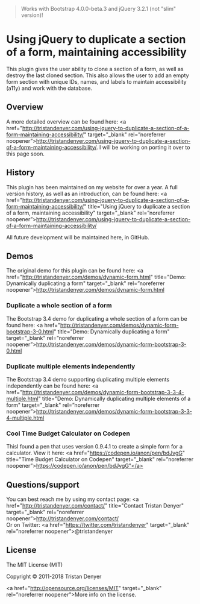 > Works with Bootstrap 4.0.0-beta.3 and jQuery 3.2.1 (not "slim" version)!

# Using jQuery to duplicate a section of a form, maintaining accessibility
This plugin gives the user ability to clone a section of a form, as well as destroy the last cloned section. This also allows the user to add an empty form section with unique IDs, names, and labels to maintain accessibility (a11y) and work with the database.

## Overview
A more detailed overview can be found here: <a href="http://tristandenyer.com/using-jquery-to-duplicate-a-section-of-a-form-maintaining-accessibility/" target="_blank" rel=”noreferrer noopener”>http://tristandenyer.com/using-jquery-to-duplicate-a-section-of-a-form-maintaining-accessibility/</a>. I will be working on porting it over to this page soon. 

## History
This plugin has been maintained on my website for over a year. A full version history, as well as an introduction, can be found here: <a href="http://tristandenyer.com/using-jquery-to-duplicate-a-section-of-a-form-maintaining-accessibility/" title="Using jQuery to duplicate a section of a form, maintaining accessibility" target="_blank" rel=”noreferrer noopener”>http://tristandenyer.com/using-jquery-to-duplicate-a-section-of-a-form-maintaining-accessibility/</a>


All future development will be maintained here, in GitHub.

## Demos
The original demo for this plugin can be found here: <a href="http://tristandenyer.com/demos/dynamic-form.html" title="Demo: Dynamically duplicating a form" target="_blank" rel=”noreferrer noopener”>http://tristandenyer.com/demos/dynamic-form.html</a>

### Duplicate a whole section of a form
The Bootstrap 3.4 demo for duplicating a whole section of a form can be found here: <a href="http://tristandenyer.com/demos/dynamic-form-bootstrap-3-0.html" title="Demo: Dynamically duplicating a form" target="_blank" rel=”noreferrer noopener”>http://tristandenyer.com/demos/dynamic-form-bootstrap-3-0.html</a>

### Duplicate multiple elements independently
The Bootstrap 3.4 demo supporting duplicating multiple elements independently can be found here: <a href="http://tristandenyer.com/demos/dynamic-form-bootstrap-3-3-4-multiple.html" title="Demo: Dynamically duplicating multiple elements of a form" target="_blank" rel=”noreferrer noopener”>http://tristandenyer.com/demos/dynamic-form-bootstrap-3-3-4-multiple.html</a>

### Cool Time Budget Calculator on Codepen
ThisI found a pen that uses version 0.9.4.1 to create a simple form for a calculator. View it here: <a href="https://codepen.io/anon/pen/bdJvgG" title="Time Budget Calculator on Codepen" target="_blank" rel=”noreferrer noopener”>https://codepen.io/anon/pen/bdJvgG"</a>

## Questions/support
You can best reach me by using my contact page: <a href="http://tristandenyer.com/contact/" title="Contact Tristan Denyer" target="_blank" rel=”noreferrer noopener”>http://tristandenyer.com/contact/</a><br/>
Or on Twitter: <a href="https://twitter.com/tristandenyer" target="_blank" rel=”noreferrer noopener”>@tristandenyer</a>

## License
The MIT License (MIT)


Copyright &copy; 2011-2018 Tristan Denyer


<a href="http://opensource.org/licenses/MIT" target="_blank" rel=”noreferrer noopener”>More info on the license.</a>